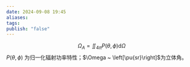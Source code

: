 ```yaml
---
date: 2024-09-08 19:45
aliases: 
tags: 
publish: "false"
---
```

$$
\Omega_{A}= \iint_{4\pi} P(\theta,\phi) \text{d}\Omega
$$
$P(\theta,\phi)$ 为归一化辐射功率特性；$\Omega ~ \left[\pu{sr}\right]$为立体角。